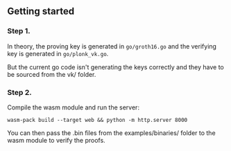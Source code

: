 ## Getting started
### Step 1.
In theory, the proving key is generated in `go/groth16.go` and the verifying key is generated in `go/plonk_vk.go`. 

But the current go code isn't generating the keys correctly and they have to be sourced from the vk/ folder.

### Step 2.
Compile the wasm module and run the server:
```
wasm-pack build --target web && python -m http.server 8000
```

You can then pass the .bin files from the examples/binaries/ folder to the wasm module to verify the proofs.

